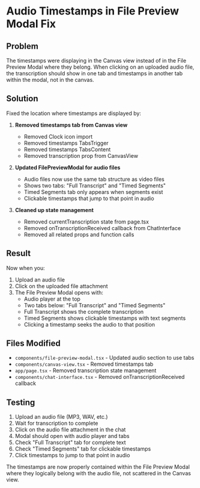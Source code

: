 # Audio Timestamps in File Preview Modal Fix

## Problem
The timestamps were displaying in the Canvas view instead of in the File Preview Modal where they belong. When clicking on an uploaded audio file, the transcription should show in one tab and timestamps in another tab within the modal, not in the canvas.

## Solution
Fixed the location where timestamps are displayed by:

1. **Removed timestamps tab from Canvas view**
   - Removed Clock icon import
   - Removed timestamps TabsTrigger 
   - Removed timestamps TabsContent
   - Removed transcription prop from CanvasView

2. **Updated FilePreviewModal for audio files**
   - Audio files now use the same tab structure as video files
   - Shows two tabs: "Full Transcript" and "Timed Segments"
   - Timed Segments tab only appears when segments exist
   - Clickable timestamps that jump to that point in audio

3. **Cleaned up state management**
   - Removed currentTranscription state from page.tsx
   - Removed onTranscriptionReceived callback from ChatInterface
   - Removed all related props and function calls

## Result
Now when you:
1. Upload an audio file
2. Click on the uploaded file attachment
3. The File Preview Modal opens with:
   - Audio player at the top
   - Two tabs below: "Full Transcript" and "Timed Segments"
   - Full Transcript shows the complete transcription
   - Timed Segments shows clickable timestamps with text segments
   - Clicking a timestamp seeks the audio to that position

## Files Modified
- `components/file-preview-modal.tsx` - Updated audio section to use tabs
- `components/canvas-view.tsx` - Removed timestamps tab
- `app/page.tsx` - Removed transcription state management
- `components/chat-interface.tsx` - Removed onTranscriptionReceived callback

## Testing
1. Upload an audio file (MP3, WAV, etc.)
2. Wait for transcription to complete
3. Click on the audio file attachment in the chat
4. Modal should open with audio player and tabs
5. Check "Full Transcript" tab for complete text
6. Check "Timed Segments" tab for clickable timestamps
7. Click timestamps to jump to that point in audio

The timestamps are now properly contained within the File Preview Modal where they logically belong with the audio file, not scattered in the Canvas view.